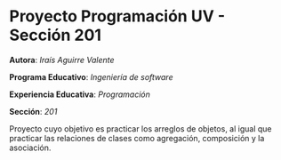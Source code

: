 # Proyecto Programación UV - Sección 201 

**Autora**: _Iraís Aguirre Valente_

**Programa Educativo**: _Ingeniería de software_

**Experiencia Educativa**: _Programación_

**Sección**: _201_

Proyecto cuyo objetivo es practicar los arreglos de objetos, al igual que practicar las relaciones de clases como agregación, composición y la asociación.
